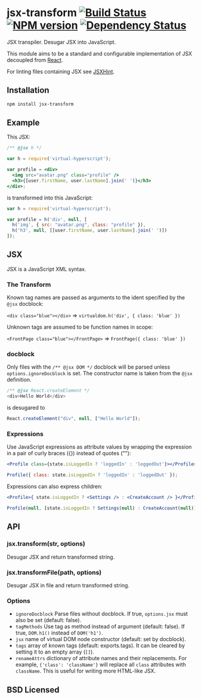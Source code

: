 # jsx-transform [![Build Status](http://img.shields.io/travis/alexmingoia/jsx-transform.svg?style=flat)](http://travis-ci.org/alexmingoia/jsx-transform) [![NPM version](http://img.shields.io/npm/v/jsx-transform.svg?style=flat)](https://npmjs.org/package/jsx-transform) [![Dependency Status](http://img.shields.io/david/alexmingoia/jsx-transform.svg?style=flat)](http://david-dm.org/alexmingoia/jsx-transform)

JSX transpiler. Desugar JSX into JavaScript.

This module aims to be a standard and configurable implementation of JSX
decoupled from [React][0].

For linting files containing JSX see [JSXHint][1].

## Installation

```sh
npm install jsx-transform
```

## Example

This JSX:

```jsx
/** @jsx h */

var h = require('virtual-hyperscript');

var profile = <div>
  <img src="avatar.png" class="profile" />
  <h3>{[user.firstName, user.lastName].join(' ')}</h3>
</div>;
```

is transformed into this JavaScript:

```javascript
var h = require('virtual-hyperscript');

var profile = h('div', null, [
  h('img', { src: "avatar.png", class: "profile" }),
  h('h3', null, [[user.firstName, user.lastName].join(' ')])
]);
```

## JSX

JSX is a JavaScript XML syntax.

### The Transform

Known tag names are passed as arguments to the ident specified by the `@jsx`
docblock:

`<div class="blue"></div>` => `virtualdom.h('div', { class: 'blue' })`

Unknown tags are assumed to be function names in scope:

`<FrontPage class="blue"></FrontPage>` => `FrontPage({ class: 'blue' })`

### docblock

Only files with the `/** @jsx DOM */` docblock will be parsed unless
`options.ignoreDocblock` is set. The constructor name is taken from the `@jsx`
definition.

```javascript
/** @jsx React.createElement */
<div>Hello World</div>
```

is desugared to

```javascript
React.createElement("div", null, ["Hello World"]);
```

### Expressions

Use JavaScript expressions as attribute values by wrapping the expression in a
pair of curly braces ({}) instead of quotes (""):

```jsx
<Profile class={state.isLoggedIn ? 'loggedIn' : 'loggedOut'}></Profile>
```

```javascript
Profile({ class: state.isLoggedIn ? 'loggedIn' : 'loggedOut' });
```

Expressions can also express children:

```jsx
<Profile>{ state.isLoggedIn ? <Settings /> : <CreateAccount /> }</Profile>
```

```javascript
Profile(null, [state.isLoggedIn ? Settings(null) : CreateAccount(null)]);
```

## API

### jsx.transform(str, options)

Desugar JSX and return transformed string.

### jsx.transformFile(path, options)

Desugar JSX in file and return transformed string.

### Options

* `ignoreDocblock` Parse files without docblock. If true, `options.jsx` must
   also be set (default: false).
* `tagMethods` Use tag as method instead of argument (default: false).
   If true, `DOM.h1()` instead of `DOM('h1')`.
* `jsx` name of virtual DOM node constructor (default: set by docblock).
* `tags` array of known tags (default: exports.tags). It can be cleared by
   setting it to an empty array (`[]`).
* `renameAttrs` dictionary of attribute names and their replacements. For 
   example, `{'class': 'className'}` will replace all `class` attributes with 
   `className`. This is useful for writing more HTML-like JSX.

## BSD Licensed

[0]: https://github.com/facebook/react/
[1]: https://github.com/STRML/JSXHint/
